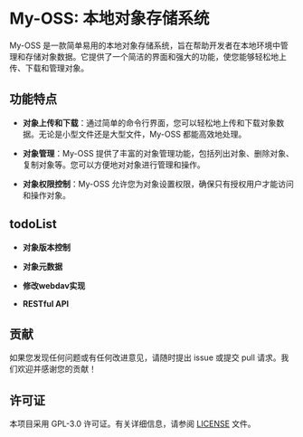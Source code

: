 # My-OSS: 本地对象存储系统

My-OSS 是一款简单易用的本地对象存储系统，旨在帮助开发者在本地环境中管理和存储对象数据。它提供了一个简洁的界面和强大的功能，使您能够轻松地上传、下载和管理对象。

## 功能特点

- **对象上传和下载**：通过简单的命令行界面，您可以轻松地上传和下载对象数据。无论是小型文件还是大型文件，My-OSS 都能高效地处理。

- **对象管理**：My-OSS 提供了丰富的对象管理功能，包括列出对象、删除对象、复制对象等。您可以方便地对对象进行管理和操作。



- **对象权限控制**：My-OSS 允许您为对象设置权限，确保只有授权用户才能访问和操作对象。



## todoList

- **对象版本控制**

- **对象元数据**

- **修改webdav实现**

- **RESTful API**

## 贡献

如果您发现任何问题或有任何改进意见，请随时提出 issue 或提交 pull 请求。我们欢迎并感谢您的贡献！

## 许可证

本项目采用 GPL-3.0  许可证。有关详细信息，请参阅 [LICENSE](https://github.com/FranzLi347/my-oss/blob/main/LICENSE) 文件。

